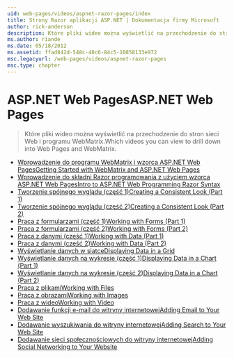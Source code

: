 ```yaml
---
uid: web-pages/videos/aspnet-razor-pages/index
title: Strony Razor aplikacji ASP.NET | Dokumentacja firmy Microsoft
author: rick-anderson
description: Które pliki wideo można wyświetlić na przechodzenie do stron sieci Web i programu WebMatrix.
ms.author: riande
ms.date: 05/18/2012
ms.assetid: ffad842d-548c-40c6-84c5-10858133e972
msc.legacyurl: /web-pages/videos/aspnet-razor-pages
msc.type: chapter
---
```

<a name="aspnet-web-pages"></a><span data-ttu-id="6e0e6-103">ASP.NET Web Pages</span><span class="sxs-lookup"><span data-stu-id="6e0e6-103">ASP.NET Web Pages</span></span>
=================
> <span data-ttu-id="6e0e6-104">Które pliki wideo można wyświetlić na przechodzenie do stron sieci Web i programu WebMatrix.</span><span class="sxs-lookup"><span data-stu-id="6e0e6-104">Which videos you can view to drill down into Web Pages and WebMatrix.</span></span>


- [<span data-ttu-id="6e0e6-105">Wprowadzenie do programu WebMatrix i wzorca ASP.NET Web Pages</span><span class="sxs-lookup"><span data-stu-id="6e0e6-105">Getting Started with WebMatrix and ASP.NET Web Pages</span></span>](getting-started-with-webmatrix-and-aspnet-web-pages.md)
- [<span data-ttu-id="6e0e6-106">Wprowadzenie do składni Razor programowania z użyciem wzorca ASP.NET Web Pages</span><span class="sxs-lookup"><span data-stu-id="6e0e6-106">Intro to ASP.NET Web Programming Razor Syntax</span></span>](introduction-to-aspnet-web-programming-using-the-razor-syntax.md)
- [<span data-ttu-id="6e0e6-107">Tworzenie spójnego wyglądu (część 1)</span><span class="sxs-lookup"><span data-stu-id="6e0e6-107">Creating a Consistent Look (Part 1)</span></span>](creating-a-consistent-look-part-1.md)
- [<span data-ttu-id="6e0e6-108">Tworzenie spójnego wyglądu (część 2)</span><span class="sxs-lookup"><span data-stu-id="6e0e6-108">Creating a Consistent Look (Part 2)</span></span>](creating-a-consistent-look-part-2.md)
- [<span data-ttu-id="6e0e6-109">Praca z formularzami (część 1)</span><span class="sxs-lookup"><span data-stu-id="6e0e6-109">Working with Forms (Part 1)</span></span>](working-with-forms-part-1.md)
- [<span data-ttu-id="6e0e6-110">Praca z formularzami (część 2)</span><span class="sxs-lookup"><span data-stu-id="6e0e6-110">Working with Forms (Part 2)</span></span>](working-with-forms-part-2.md)
- [<span data-ttu-id="6e0e6-111">Praca z danymi (część 1)</span><span class="sxs-lookup"><span data-stu-id="6e0e6-111">Working with Data (Part 1)</span></span>](working-with-data-part-1.md)
- [<span data-ttu-id="6e0e6-112">Praca z danymi (część 2)</span><span class="sxs-lookup"><span data-stu-id="6e0e6-112">Working with Data (Part 2)</span></span>](working-with-data-part-2.md)
- [<span data-ttu-id="6e0e6-113">Wyświetlanie danych w siatce</span><span class="sxs-lookup"><span data-stu-id="6e0e6-113">Displaying Data in a Grid</span></span>](displaying-data-in-a-grid.md)
- [<span data-ttu-id="6e0e6-114">Wyświetlanie danych na wykresie (część 1)</span><span class="sxs-lookup"><span data-stu-id="6e0e6-114">Displaying Data in a Chart (Part 1)</span></span>](displaying-data-in-a-chart-part-1.md)
- [<span data-ttu-id="6e0e6-115">Wyświetlanie danych na wykresie (część 2)</span><span class="sxs-lookup"><span data-stu-id="6e0e6-115">Displaying Data in a Chart (Part 2)</span></span>](displaying-data-in-a-chart-part-2.md)
- [<span data-ttu-id="6e0e6-116">Praca z plikami</span><span class="sxs-lookup"><span data-stu-id="6e0e6-116">Working with Files</span></span>](working-with-files.md)
- [<span data-ttu-id="6e0e6-117">Praca z obrazami</span><span class="sxs-lookup"><span data-stu-id="6e0e6-117">Working with Images</span></span>](working-with-images.md)
- [<span data-ttu-id="6e0e6-118">Praca z wideo</span><span class="sxs-lookup"><span data-stu-id="6e0e6-118">Working with Video</span></span>](working-with-video.md)
- [<span data-ttu-id="6e0e6-119">Dodawanie funkcji e-mail do witryny internetowej</span><span class="sxs-lookup"><span data-stu-id="6e0e6-119">Adding Email to Your Web Site</span></span>](adding-email-to-your-web-site.md)
- [<span data-ttu-id="6e0e6-120">Dodawanie wyszukiwania do witryny internetowej</span><span class="sxs-lookup"><span data-stu-id="6e0e6-120">Adding Search to Your Web Site</span></span>](adding-search-to-your-web-site.md)
- [<span data-ttu-id="6e0e6-121">Dodawanie sieci społecznościowych do witryny internetowej</span><span class="sxs-lookup"><span data-stu-id="6e0e6-121">Adding Social Networking to Your Website</span></span>](adding-social-networking-to-your-website.md)
